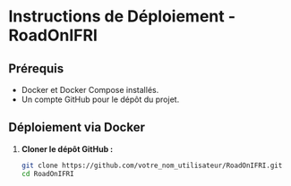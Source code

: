 # Instructions de Déploiement - RoadOnIFRI

## Prérequis
- Docker et Docker Compose installés.
- Un compte GitHub pour le dépôt du projet.

## Déploiement via Docker

1. **Cloner le dépôt GitHub :**
   ```bash
   git clone https://github.com/votre_nom_utilisateur/RoadOnIFRI.git
   cd RoadOnIFRI

